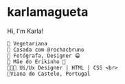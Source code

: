 # karlamagueta

Hi, I'm Karla!

```
🥑 Vegetariana   
💍 Casada com @rochacbruno    
📸 Fotógrafa, Designer 😀    
👶 Mãe do Erikinho 💓  
👩🏻‍💻 Ui/Ux Designer | HTML | CSS <br>
📍Viana do Castelo, Portugal



